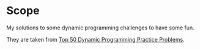 # Scope

My solutions to some dynamic programming challenges to have some fun.

They are taken from [Top 50 Dynamic Programming Practice Problems](https://blog.usejournal.com/top-50-dynamic-programming-practice-problems-4208fed71aa3).
